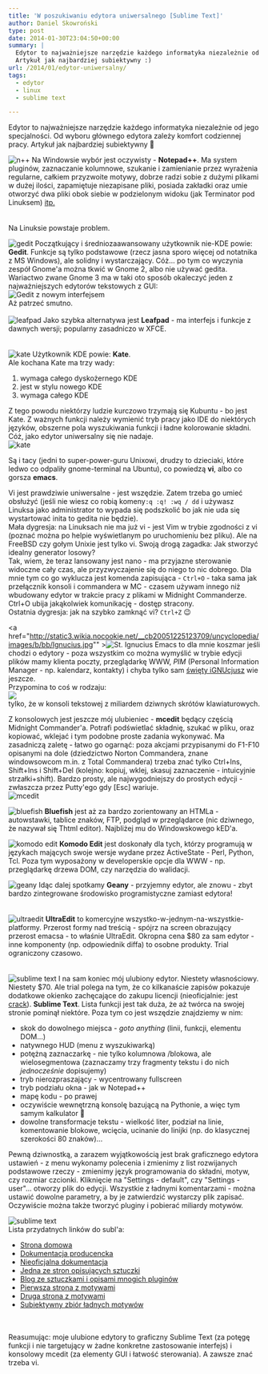 ```yaml
---
title: 'W poszukiwaniu edytora uniwersalnego [Sublime Text]'
author: Daniel Skowroński
type: post
date: 2014-01-30T23:04:50+00:00
summary: |
  Edytor to najważniejsze narzędzie każdego informatyka niezależnie od jego specjalności. Od wyboru głównego edytora zależy komfort codziennej pracy.<br />
  Artykuł jak najbardziej subiektywny :)
url: /2014/01/edytor-uniwersalny/
tags:
  - edytor
  - linux
  - sublime text

---
```

Edytor to najważniejsze narzędzie każdego informatyka niezależnie od jego specjalności. Od wyboru głównego edytora zależy komfort codziennej pracy. Artykuł jak najbardziej subiektywny 🙂

![n++](http://www.zoneas.com/images/icons/notepad.png) Na Windowsie wybór jest oczywisty - **Notepad++**. Ma system pluginów, zaznaczanie kolumnowe, szukanie i zamienianie przez wyrażenia regularne, całkiem przyzwoite motywy, dobrze radzi sobie z dużymi plikami w dużej ilości, zapamiętuje niezapisane pliki, posiada zakładki oraz umie otworzyć dwa pliki obok siebie w podzielonym widoku (jak Terminator pod Linuksem) [itp.][1]  
<br clear="all" />  
Na Linuksie powstaje problem.

![gedit](http://osx.wdfiles.com/local--files/icon:gedit/gedit.png) Początkujący i średniozaawansowany użytkownik nie-KDE powie: **Gedit**. Funkcje są tylko podstawowe (rzecz jasna sporo więcej od notatnika z MS Windows), ale solidny i wystarczający. Cóż... po tym co wyczynia zespół Gnome'a można tkwić w Gnome 2, albo nie używać gedita. Wariactwo zwane Gnome 3 ma w taki oto sposób okaleczyć jeden z najważniejszych edytorów tekstowych z GUI:  
![Gedit z nowym interfejsem](http://www.omgubuntu.co.uk/wp-content/uploads/2014/01/gedit2.jpg)  
Aż patrzeć smutno.<br clear="all" />  
![leafpad](http://svgicons.o7a.net/official/leafpad.png) Jako szybka alternatywa jest **Leafpad** - ma interfejs i funkcje z dawnych wersji; popularny zasadniczo w XFCE.  
<br clear="all" />  
![kate](https://cdn1.iconfinder.com/data/icons/nuvola2/128x128/apps/kate.png) Użytkownik KDE powie: **Kate**.<br clear="all" /> Ale kochana Kate ma trzy wady: 

  1. wymaga całego dyskożernego KDE
  2. jest w stylu nowego KDE
  3. wymaga całego KDE

Z tego powodu niektórzy ludzie kurczowo trzymają się Kubuntu - bo jest Kate. Z ważnych funkcji należy wymienić tryb pracy jako IDE do niektórych języków, obszerne pola wyszukiwania funkcji i ładne kolorowanie składni. Cóż, jako edytor uniwersalny się nie nadaje.  
![kate](http://kate-editor.org/wp-content/uploads/2014/01/kwrite.png) 

Są i tacy (jedni to super-power-guru Unixowi, drudzy to dzieciaki, które ledwo co odpaliły gnome-terminal na Ubuntu), co powiedzą **vi**, albo co gorsza **emacs**. 

Vi jest prawdziwie uniwersalne - jest wszędzie. Zatem trzeba go umieć obsłużyć (jeśli nie wiesz co robią komeny`:q :q! :wq / dd` i używasz Linuksa jako administrator to wypada się podszkolić bo jak nie uda się wystartować inita to gedita nie będzie).  
Mała dygresja: na Linuksach nie ma już vi - jest Vim w trybie zgodności z vi (poznać można po helpie wyświetlanym po uruchomieniu bez pliku). Ale na FreeBSD czy gołym Unixie jest tylko vi. Swoją drogą zagadka: <a onClick="alert('Posadzić newbie przed vi z klawiaturą dvoraka i kazać mu wyjść z programu');">Jak stworzyć idealny generator losowy?</a>  
Tak, wiem, że teraz lansowany jest nano - ma przyjazne sterowanie widoczne cały czas, ale przyzwyczajenie się do niego to nic dobrego. Dla mnie tym co go wyklucza jest komenda zapisująca - `Ctrl+O` - taka sama jak przełącznik konsoli i commandera w MC - czasem używam innego niż wbudowany edytor w trakcie pracy z plikami w Midnight Commanderze. Ctrl+O ubija jakąkolwiek komunikację - dostęp stracony.  
Ostatnia dygresja: jak na szybko zamknąć vi? `Ctrl+Z` 😉

<a href="http://static3.wikia.nocookie.net/__cb20051225123709/uncyclopedia/images/b/bb/Ignucius.jpg"" >![St. Ignucius](http://static3.wikia.nocookie.net/__cb20051225123709/uncyclopedia/images/b/bb/Ignucius.jpg)</a> Emacs to dla mnie koszmar jeśli chodzi o edytory - poza wszystkim co można wymyślić w trybie edycji plików mamy klienta poczty, przeglądarkę WWW, _PIM_ (Personal Information Manager - np. kalendarz, kontakty) i chyba tylko sam [święty iGNUcjusz][2] wie jeszcze.  
Przypomina to coś w rodzaju:  
![](http://www.ultraedit.com/assets/images/ppUE/htmltools.png)  
tylko, że w konsoli tekstowej z miliardem dziwnych skrótów klawiaturowych.

Z konsolowych jest jeszcze mój ulubieniec - **mcedit** będący częścią Midnight Commander'a. Potrafi podświetlać składnię, szukać w pliku, oraz kopiować, wklejać i tym podobne proste zadania wykonywać. Ma zasadniczą zaletę - łatwo go ogarnąć: poza akcjami przypisanymi do F1-F10 opisanymi na dole (dziedzictwo Norton Commandera, znane windowsowcom m.in. z Total Commandera) trzeba znać tylko Ctrl+Ins, Shift+Ins i Shift+Del (kolejno: kopiuj, wklej, skasuj zaznaczenie - intuicyjnie strzałki+shift). Bardzo prosty, ale najwygodniejszy do prostych edycji - zwłaszcza przez Putty'ego gdy [Esc] wariuje.  
![mcedit](http://sclive.files.wordpress.com/2006/07/mcedit.jpg) 

![bluefish](http://upload.wikimedia.org/wikipedia/commons/thumb/b/b9/Bluefish-icon.svg/120px-Bluefish-icon.svg.png) **Bluefish** jest aż za bardzo zorientowany an HTMLa - autowstawki, tablice znaków, FTP, podgląd w przeglądarce (nic dziwnego, że nazywał się Thtml editor). Najbliżej mu do Windowskowego kED'a.

![komodo edit](http://rocketdock.com/images/screenshots/komodo_edit.png) **Komodo Edit** jest doskonały dla tych, którzy programują w językach mających swoje wersje wydane przez ActiveState - Perl, Python, Tcl. Poza tym wyposażony w developerskie opcje dla WWW - np. przeglądarkę drzewa DOM, czy narzędzia do walidacji. 

![geany](http://upload.wikimedia.org/wikipedia/commons/a/a0/Geany_logo.svg) Idąc dalej spotkamy **Geany** - przyjemny edytor, ale znowu - zbyt bardzo zintegrowane środowisko programistyczne zamiast edytora!  
<br clear="all" />  
![ultraedit](http://www.iconhot.com/icon/png/quiet/256/ultra-edit.png) **UltraEdit** to komercyjne wszystko-w-jednym-na-wszystkie-platformy. Przerost formy nad treścią - spójrz na screen obrazujący przerost emacsa - to właśnie UltraEdit. Okropna cena $80 za sam edytor - inne komponenty (np. odpowiednik diffa) to osobne produkty. Trial ograniczony czasowo.  
<br clear="all" />  
![sublime text](http://c758482.r82.cf2.rackcdn.com/sublime_text_icon_2181.png) I na sam koniec mój ulubiony edytor. Niestety własnościowy. Niestety $70. Ale trial polega na tym, że co kilkanaście zapisów pokazuje dodatkowe okienko zachęcające do zakupu licencji (nieoficjalnie: jest [crack][3]). **Sublime Text**. Lista funkcji jest tak duża, że aż twórca na swojej stronie pominął niektóre. Poza tym co jest wszędzie znajdziemy w nim: 

  * skok do dowolnego miejsca - _goto anything_ (linii, funkcji, elementu DOM...)
  * natywnego HUD (menu z wyszukiwarką)
  * potężną zaznaczarkę - nie tylko kolumnowa /blokowa, ale wielosegmentowa (zaznaczamy trzy fragmenty tekstu i do nich _jednocześnie_ dopisujemy)
  * tryb nierozpraszający - wycentrowany fullscreen
  * tryb podziału okna - jak w Notepad++
  * mapę kodu - po prawej
  * oczywiście wewnętrzną konsolę bazującą na Pythonie, a więc tym samym kalkulator 🙂
  * dowolne transformacje tekstu - wielkość liter, podział na linie, komentowanie blokowe, wcięcia, ucinanie do linijki (np. do klasycznej szerokości 80 znaków)...

Pewną dziwnostką, a zarazem wyjątkowością jest brak graficznego edytora ustawień - z menu wykonamy polecenia i zmienimy z list rozwijanych podstawowe rzeczy - zmienimy język programowania do składni, motyw, czy rozmiar czcionki. Kliknięcie na "Settings - default", czy "Settings - user"... otworzy plik do edycji. Wszystkie z ładnymi komentarzami - można ustawić dowolne parametry, a by je zatwierdzić wystarczy plik zapisać. Oczywiście można także tworzyć pluginy i pobierać miliardy motywów.

![sublime text](http://www.sublimetext.com/screenshots/alpha_goto_anything2_large.png)  
Lista przydatnych linków do subl'a:  
<ui>

  * [Strona domowa][4]
  * [Dokumentacja producencka][5]
  * [Nieoficjalna dokumentacja][6]
  * [Jedna ze stron opisujących sztuczki][7]
  * [Blog ze sztuczkami i opisami mnogich pluginów][8]
  * [Pierwsza strona z motywami][9]
  * [Druga strona z motywami][10]
  * [Subiektywny zbiór ładnych motywów][11]</li> 

&nbsp;  
&nbsp;  
Reasumując: moje ulubione edytory to graficzny Sublime Text (za potęgę funkcji i nie targetujący w żadne konkretne zastosowanie interfejs) i konsolowy mcedit (za elementy GUI i łatwość sterowania). A zawsze znać trzeba vi.

 [1]: http://notepad-plus-plus.org/features/
 [2]: http://uncyclopedia.wikia.com/wiki/St._Ignucius
 [3]: http://codifyme.wordpress.com/2013/02/04/convert-sublime-text-2-to-licensed-version/
 [4]: http://www.sublimetext.com/
 [5]: http://www.sublimetext.com/docs/3/
 [6]: http://docs.sublimetext.info/en/latest/index.html
 [7]: http://net.tutsplus.com/tutorials/tools-and-tips/sublime-text-2-tips-and-tricks/
 [8]: http://www.hongkiat.com/blog/sublime-text-tips/
 [9]: http://devthemez.com/themes/sublime-text-2
 [10]: http://colorsublime.com/
 [11]: http://www.masnun.com/2013/07/08/beautiful-themes-for-sublime-text-3.html